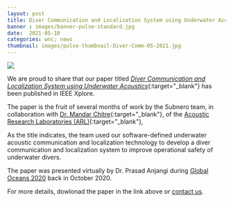 ```yaml
---
layout: post
title: Diver Communication and Localization System using Underwater Acoustics
banner : images/banner-pulse-standard.jpg
date:  2021-05-10
categories: wnc; news
thumbnail: images/pulse-thumbnail-Diver-Comm-05-2021.jpg
---
```

<div class='pulse-img-div'>
    <img src="{{site.baseurl}}/images/pulse-thumbnail-Diver-Comm-05-2021.jpg" class='pulse-img'>
</div>

We are proud to share that our paper titled [_Diver Communication and Localization System using Underwater Acoustics_](https://ieeexplore.ieee.org/abstract/document/9389462){:target="_blank"} has been published in IEEE Xplore.

The paper is the fruit of several months of work by the Subnero team, in collaboration with [Dr. Mandar Chitre](https://arl.nus.edu.sg/people/mandar-chitre/){:target="_blank"}, of the [Acoustic Research Laboratories (ARL)](https://arl.nus.edu.sg/){:target="_blank"},

As the title indicates, the team used our software-defined underwater acoustic communication and localization technology to develop a diver communication and localization system to improve operational safety of underwater divers.

The paper was presented virtually by Dr. Prasad Anjangi during [Global Oceans 2020](https://global20.oceansconference.org/) back in October 2020.

For more details, dowlonad the paper in the link above or [contact us](info@subnero.com).
